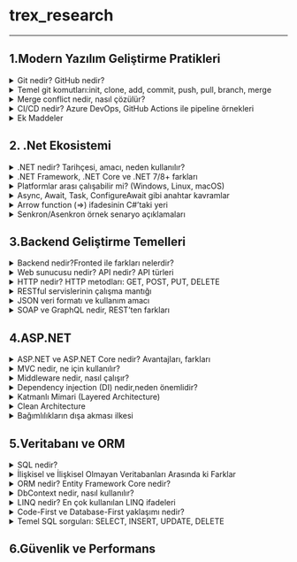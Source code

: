  # trex_research
***


## 1.Modern Yazılım Geliştirme Pratikleri
 
 <details> 
<summary>Git nedir? GitHub nedir?</summary>
  GİT:
   <ul>
      <li>Bir versiyon kontrol sistemidir.</li>
      <li>Projenin son haline ulaşmamızı ve projeyi güncel tutmayı sağlar.</li>
      <li>Yazılım geliştirme uygulamasıdır. </li>
     <li>Burada geliştiriciler etkileşim kurar,iletişime geçer ve iş birliği yaparlar.</li>
     <li>Geliştiriciler projeler üzerinde yeni kodlar yazarak yeni şeyler geliştirirler ve bu projeler üzeerinde ki değişiklikleri görebilirler.</li>
     <li>Yerel bir depoda çalışabileceği gibi çevrimiçi veya çevrimdışı uzak depolarda da çalışabilir.</li>
    <li>Geliştirme ekipleri beraber bir proje üzerinde mevcut olan sürümleri engellemeden bir yeni sürüm daha geliştirerek sürümleri yükseltmede geliştirmede yardımcı olur.</li>
</ul>
GitHub:
       <ul>
<li>Bulut tabanlı bir sistem.</li>
<li>Projelerin saklandığı yani depo edildiği bir sunucudur.</li>
</ul>

</details>


<details>
<summary>Temel git komutları:init, clone, add, commit, push, pull, branch, merge</summary>
Git komutu nedir?
<ul>
<li>Dosya kümesi içinde gerçekleştirilen değişiklikleri izlemeyi kolaylaştırır.</li>
<li>Sürüm kontrol sistemine ait araçlar çalıştırılabilir.Dosyaları listeleyebilir ve veriler üzerinde değişiklikler yapılabilir.</li>
</ul>

Git komutları nelerdir?
<ul>
<li>git init:Yeni bir depo açmak için ve hazırlanacak projelerde start vermek için kullanılır.Lokal dosyalarını buraya kaydedebilmeye olanak tanır.</li>
-ÖRNEK KULLANIM-> git init[depo adı]
  
<li>git clone:Uzak bir sunucuda ki projeyi bilgisayara indirebilir, bilgisayarda veya lokal server alanında ki güvenli bir konuma taşıyabilirsin.</li>
  -ÖRNEK KULLANIM-> git clone[url]
                    git clone[url]-b[depo adı]
                    
<li>git add:Bir projeyi ya da proje içinde ki bir dosyayı depo alanına eklemeni sağlar.</li>
  -ÖRNEK KULLANIM-> git add [dosya adı] (Belirtilen dosyayı depoya ekler.)
                    git add *  (Birden fazla ekleme yapar.)
                    
<li>git commit:Bir dosyayı sürüm geçmişine kalıcı olarak kaydeder.Git add komutu ile eklendiğinde diğer dosyalarıda kaydeder.Bu komutla yapılan değişiklikler local repository de görülür.</li>
  -ÖRNEK KULLANIM-> git commit -a
                    git commit -m “[kayıt mesajını yazın]”
                    
<li>git push:Bilgisayarda ve local sunucuda bulunan commitleri uzak depo alanlarına aktarmada kullanılır.</li>
  -ÖRNEK KULLANIM-> git push [değişken adı] master (Belli işlem demetlerini uzak sunucuya gönderir.)
                    git push [variable name] [branch] (Bu komut belirtilen değişkeni uzak depoya gönderir.)
                    git push –all [değişken adı] (Bu komut tüm işlem demetlerini uzak depoya gönderir.)
                    git push [değişken adı] :[branch name]  (Bu komut, uzak depoda özel olarak belirtilen işlem demetini siler.)
                    
<li>git pull:Uzak sunucuda ki değişiklik veya herhangi bir projeyi yerelleştirmek için kullanılır.</li>
  -ÖRNEK KULLANIM-> git pull[Depo Bağlantı Linti]
  
<li>git branch:Geçerli depolarda ki yerel dalları,sınıfları ve bölümleri listelemek için kullanılır.</li>
  -ÖRNEK KULLANIM-> git branch (Tüm bölümleri veya sınıfları listeler.)
                    git branch [bölüm adı] (Yeni bir sınıf veya bölüm ekler.)
                    git branch-b[bölüm adı] (Belirtilen bölüm veya sınıfı siler.)
                    
<li>git merge:Belirtilen uzantıyı veya dalı başka bir uzantı ile birleştirir.</li>
  -ÖRNEK KULLANIM-> git merge [branch adı]
</ul>
</details>


<details>
<summary>Merge conflict nedir, nasıl çözülür?</summary>
<dl>
  <dt>Merge confit neden oluşur?</dt>
      <dd>Bir dosyanın belli bir kısmı iki kişi tarafından değiştirilmeye çalışır ise uygulama hangisini uygulayacağını bilemez ve bu sorun ortaya çıkar.</dd>
     <dt>Nasıl çözülür?</dt>
     <dd>Çakışmalı hatalı dosyayı açıp <<<<<<<, =======, >>>>>>> işaretlerinden uygulama için mantıklı olanı seçeriz gerekirse birleştirebilirizde.En son olarak değişikliği git add ile sahneleyip git commit ile birleştirme tamamlanır.</dd>
       </dl>
     </details>

       
<details>
<summary>CI/CD nedir? Azure DevOps, GitHub Actions ile pipeline örnekleri</summary>
<dl>
    <dt>CI(Continuous Integration):Sürekli entegrasyon</dt>
     <dd>Tüm kod değişikliklerinin paylaşıldığı kaynak deposu.Her değişikliliği kaydettiğimizde veya birleştirdiğimizde otomatik olarak test etmek ve bir derleme başlatma uygulamasıdır.CI sayesinde hatalar,güvenlik sorunları daha kolay tespit edilip geliştirme sürecini çok daha erken bir aşamada düzeltilebilir.</dd><br>
     <dt>CD(Continuous Delivery):Sürekli teslimat</dt>
      <dd>Altyapı sağlama uygulama yayınlama sürecini geliştirmek için CI ile birlikte çalışan bir yazılım geliştirme uygulamasıdır.</dd>
      <br>Sürekli entegrasyon ve sürekli teslimatın birleşimidir.Yeni düzenlenmiş bir kodu committen üretime geçirmek için ihtiyaç duyulan manuel insan müdehalesinin çoğunu veya tamamını otomatikleştirir.CI veya CD den yana aynı zamanda altyapıyıda sağlamayı kapsar.Geliştirme ekipleri kodda değişiklik yapabilir ve  bunlar daha sonra otomatik olarak test edilip dağıtım için gönderilirler.<br>
      <dt>GitHub Actions ile Pipeline örnekleri:</dt>
      <dd>GitHub Actions GitHub üzerinden yapılan projeleri barındıran CI/CD iş akışları kurmaya yarayan bir sistem</dd>
      <dt>Azure DevOps ile Piepline örnekleri:</dt>
      <dd>Microsoft bulut tabanlı YMAL veya görsel olarak oluşturulabilen güçlü bir CI/CD aracıdır.</dd>     

</dl>
  </details>

  <details>
<summary>Ek Maddeler</summary>
<ul>
<li>İhtiyaç Analizi ve Planlama:</li>
Bir yazılım projesinin başlangıcında müşterinin ihtiyaçları ve projenin hedefleri detaylı bir şekilde analiz edilir.
<li>Tasarım:</li>
Tasarım aşamasında projenin mimarisi oluşturacak genel yapı tasarlanır.
<li>Geliştirme:</li>
Gerçek kod yazma aşamasıdır.
<li>Test Etme:</li>
Yazılımın istikrarlı ve hatalardan arındırılmış olması gerekmektedir.
<li>Dağıtım ve Yayınlama:</li>
Test aşamasından başarıyla geçtikten sonra, müşteriye sunulmak üzere son kez hazırlanır.
<li>Bakım ve Güncelleme:</li>
Kullanıcıların geri bildirimine göre yazılımın performansı takip edilip tekrar ele alınır.

</ul>
</details>


## 2.  .Net Ekosistemi
  <details>
  <summary>.NET nedir? Tarihçesi, amacı, neden kullanılır?</summary>
  <dl>
<dt>.NET nedir?</dt>
<dd>Herhangi bir işletim sisteminde yerek olarak çalışabilen masaüstü, web ve mobil uygulamalar oluşturmaya yönelik açık kaynaklı bir platformdur. .Net Core Microsoft tarafından sağlanan bir platformdur.90'lar sonlarında büyük bir değişim geçirmiştir.Bu projenin büyük bir değişim geçirmesini sağlayan ve tercih edilebilir kılan; C#, C++ dahil olmak üzere herhangi bir dilde uygulama yazma imknaı vermesidir.</dd>

<dt>.NET tarihçesi</dt>
<ul>
1.Dönem:.NET Framework
<li>2002->Microsoft, sadece Windows  üzerinde çalışan .NET Frameworkü 1.0 ı duyurdu. </li><br>
<li>2003->.NET Framework 1.1 çıktı ve ASP.NET Web performansı geliştirildi.</li><br>
<li>2005->.NET Framework 2.0 yayınlandı ASP.NET 2.0, Generics ve Windows form özellikleri geldi.</li><br>
<li>2006->.NET Framework yayınlandı.WPF(masaüstü için), WPCF(iletişim), WF(iş akışı)CardSpace eklendi. </li><br>
<li>2007-2008->.Net FRamework 3.5 çıktı.LINQ ve Entity Framework hayatımıza girdi.</li><br>
<li>2010->.NET Framework 4.0 yayınlandı. Prarlel Programming(çok çekşrdekli işlem desteği) ve yeni CLR yayınlandı.</li><br>
<li>2012->.NET Framework4.5 çıktı. </li><br>
<li>2013-2014->.NET Framework hala güçlüydü ama linux ve macOS destekleri yoktu ve kapalı kaynak kodu olduğundan çok büyük bir eksiydi ve bu dönemde açık kaynak kodlu program ihtiyacı son derece arttı.</li><br>

2.Dönem:.Net Core
<li>2014->Microsoft .NET Core'u duyurdu.</li>
<li>2016->.NET Core 1.0 yayınlandı ve ilk sürüm Entity Framework Core, ASP.NET de yayınlandı.</li><br>
<li>2017->.NET Core 2.0 çıktı.API sayısı genişledi, NET Framework ile uyumları arttı.</li><br>
<li>2018->.NET Core 2.1(LTS)duyuruldu performans ve stabilitesi ön plana çıktı.</li><br>
<li>2019->.NET Core 3.0 ve hemen ardından 3.1(LTS) yayınlandı.WPF ve Windows performans desteği eklendi,Blazor(C+ WebAssembly)tanıtıldı.</li><br>
<li>2020->Microsoft "Core" adını bıraktı NET 5 adını aldı. NET Framework, NET Core, Xamarin birleşerek tek  bir NERT platformu oldular. </li><br>

3.Dönem:Modern.NET7/8+:
<li>2021->.NET 6(LTS)en çok kullanılan sürümlerden biri oldu.</li><br>
<li>2022->.NET 7 performans ve bulut odaklı.</li><br>
<li>2023->.NET 8(LTS)MAUI ile mobil ve masaüstü birleşti yapay zeka entegrasyonu başladı.</li><br>
<li>2024->.NET 9 en güncel sürüm ve özellikle bulut tabanlı, modern uygulama odaklı.</li><br>

<dt>Amacı</dt>
<dd>NET Framework'ün yalnızca Windowsa bağlı olması ve kapalı kaynak kodlu yapsından dolayı geliştiricileri kısıtlamasından dolayı ortaya çıkan bir platformdur.O dönemlerde linux macOS gibi platformlara olan ihtiyaç artmıştı.Kısacası .NET Core'un amacı geliştiricilere daha özgür, geniş ve kendilerini yenileyebilecekleri bir alan bir platform sunmaktı.Window,Linux,macOS üzerinde çalışılması ile çapraz platform desteği öne çıktı</dd>

<dt>Neden kullanılır</dt>
<dd>Platform bağımsızlığı,açık kaynak ve topluluk desteği,yüksek performs, modüler yapı,modern uygulama geliştirme,uzun dönem destek(LTS)sürümleri
 sağladığından kullanılmasını en çok ön plana çıkaran ögeler de bunlardır.</dd>
</ul>
</details>
  
   <details>
<summary>.NET Framework, .NET Core ve .NET 7/8+ farkları</summary>
    
<table border="1">
    <body>
        <tr>
            <td>Özellik</td>
            <td>.NET Framework</td>
            <td>.NET Core</td>
            <td>.Net 7/8+</td>
    </td>
        </tr>
     
  <tr>
            <td>Çıkış Yılı</td>
            <td>2002</td>
            <td>2016</td>
            <td>2020</td>
        </tr>
         <tr>
            <td>Platform Desteği</td>
            <td>Windows</td>
            <td>Windows Linux macOS </td>
            <td>Windows Linux macOS</td>
        </tr>
         <tr>
            <td>Kaynak Kodu</td>
            <td>Kapalı</td>
            <td>Açık</td>
            <td>Açık</td>
        </tr>
         <tr>
            <td>Geliştirme Durumu</td>
            <td>Sadece bakım</td>
            <td>NET+5 ile birleşti</td>
            <td>Aktif</td>
        </tr>
         <tr>
            <td>Performans</td>
            <td>Düşük</td>
            <td>Orta</td>
            <td>En Yüksek</td>
        </tr>
         <tr>
            <td>Modern Teknoloji</td>
            <td>Yok</td>
            <td>Kısmen</td>
            <td>MAUI Blazor ML.NET Cloud-native</td>
        </tr>
         <tr>
            <td>Güncelleme</td>
            <td>Yok</td>
            <td>Yok</td>
            <td>Var</td>
        </tr>
         <tr>
            <td>Kullanım Alanları</td>
            <td>Eski Windows uygulamaları </td>
            <td>Çoklu platform uygulamaları web,API,Mikroservis</td>
            <td>Modern çoklu platform uygulamaları Bulut,web API ve dahası</td>
        </tr>
         <tr>
            <td>Desteklediği Araçlar</td>
            <td>Visual Studio</td>
            <td>Visual Studio VS Code ClI</td>
            <td>Visual Studio VS Code CLI </td>
        </tr>
        </body>
        </table>
             </details>

<details>
<summary>Platformlar arası çalışabilir mi? (Windows, Linux, macOS)</summary>
 <dl>
<dd>.NET Core ve NET7/8+ sürümleri hepsinin üzerinde sorunsuz çalışabilir.Uygulamalrın farklı iletişim sistemlerinde aynı şekilde derlenip çalışabilmesini sağlar.Tek bir kod tabanı üstünde konsol,web,masaüstü uygulamalrı ve bulut tabanlı mikroservisleri farklı platformlarda kullanabilirler.</dd>
</dl>
 </details>

<details>
<summary>Async, Await, Task, ConfigureAwait gibi anahtar kavramlar</summary>
 <dl>
<dd><li>Async:Senkron olan yani çağırıldığı şekilde ve birbirlerini beklemeyen fonksiyonları, asenkron hale çevirmemize yarar.</li></dd>
<dd><li>Await:Asenkron bir işlemi beklemek için kullanılır </li></dd>
<dd><li>Task:Bir programın işletim sistemi tarafından çalıştırılırken aldığı isim ya da görev.</li> </dd>
<dd><li>ConfigureAwait:Devam görevini yürütmek için main thread'in kullanıp kullanılmayacağını ayarlar.</li></dd>
 </dl>
 </details>

<details>
<summary>Arrow function (=>) ifadesinin C#’taki yeri</summary>
<li>Tek satırda fonksiyon tanımlama: static int Multiply(int x, int y) => x * y;</li>
<li>Lambda ifadesi: Func<int, int> square = n => n * n;</li>
 </details>

<details>
<summary>Senkron/Asenkron örnek senaryo açıklamaları</summary>
 <dl>
<dt>Senkron</dt>
 <dd>Kuralcı bir yapı ve tek yönlü bir zihin disiplinli bir şekilde sırayla kontrol eder.</dd>
 <dt>Asenkron</dt>
 <dd>Uyarlanabilir, esnek ve çok işe sahip.Bir yapılacaktan başka bir yapılacağa geçer ve en son hepsini derler.Zahmetsiz, hızlı yüklenen bir akış kurar.</dd>
 </dl>
 </details>


 ## 3.Backend Geliştirme Temelleri
 <details>
 <summary>Backend nedir?Fronted ile farkları nelerdir?</summary>
  <dl>
<dt>Backend</dt>
<dd>Bir web sitesi ya da bir mobil uygulamanın arka planında çalışan, kullanıcıya görünmeyen kısımdır.Kullanıcıdan gelen talepleri alır, veritabanı veya sınıcı tarafındandaki işlemleri yapar ve sonucu fronted'e iletir.Kısacası backend sisteminin "motorudru" benzetmesi yapabiliriz.</dd>

<dt>Frontend</dt>
<dd>Web sitesi ya da bir mobil uygulamanın kullanıcının gördüğü ve etkilişimde bulunduğu kısımdır.Tasarım ve arayüzde burada bulunur.HTML, CSS ve JS frontedi oluşturan temek teknolojilerdir. </dd>   
<dt>Aralarında ki farklar nelerdir?</dt>
<dd>Biri arkaplanda çalışan ve kullanıcının görmediği,veritabanı ve sunucu tarafı işlemleri yöneten backend, frontedn ise kullanıcının etkileşimde bulunduğu, kullanıcıya görünen kısımdır.</dd>
  </dl>
 </details>

 <details>
<summary>Web sunucusu nedir? API nedir? API türleri</summary>
<dl>
<dt>Web server nedir?</dt>
 <dd>Genellikle donanım ve yazılımın birlikte çalışmasını ifade eder.Web sunucusu donanımı internete bağlıdır,web ile bağlı diğer cihazlar ile veri alışverişşi yapmasını sağlar.</dd>
 <dt>API:</dt>
 <dd>Bir uygulamanın verilere, sunucu yazılımına veya diğer programlara ulaşabilmek için kullandığı bağlantı arayüzüdür.Bir çok veri web üzerine veya akıllı telefonlar ile API'ler sayesinde kolayca alınabiliyor.Bu da iletşimi hızlandırıyor.</dd>
 
 <dt>API Türleri:</dt>
 <ol>
  
 <li>Kullanım Alanına Göre:</li>

 Web API:İnternet üzerinde HTTP/HTTPS ile çalışan API'ler.<br>
 Library API:Programlama kütüphanelerinin sunduğu API'ler.(örn:Python)<br>
 Operating System API:İletişim sisteminin sunduğu arayüzler.<br>
 Hardware API:Donanım ile yazılım arasındaki işetişimi sağlar.<br>
 
<li>Mimariye Göre:</li>

Rest API:HTTP protokolü ile çalışır.JSON veya XML formatında veri döner.<br>
SOAP API:Daha eski XML tabanlı, katı kurallara sahip.<br>
GraphQL API:Tek bir sorguyla sadecd ihtiyaç duyulan veriyi alma imkanı verir.<br>
gRPC API:Google'ın geliştirdiği, hızlı ve verimli iletişim için kullanılan bir sistemdir.<br>

  <li>Erişim Türüne Göre:</li>
  
  Public(açık)API:Herkesin erişimine açıktır.<br>
  Private(özel)API:Sadece kurum içi yazılımda kullanılır.<br>
  Partner API:Sadece belirli iş ortaklarında açılır.
 
 </ol>
</dl>
 </details>

<details>
<summary>HTTP nedir? HTTP metodları: GET, POST, PUT, DELETE</summary>
<dl>
 <dt>HTTP Nedir?</dt>
 <dd>Bu protokol, bir web tarayıcısı ile bir web sunucusu arasında ki iletişimi sağlar.İstemci(server) ve sunucu(server) arsında ki veri transferini yönetir.Tarayıcının web sitelerini görüntülemesini, dosyaları indirmesini sağlar.</dd>
</dl>

 <dt>HTTP Metotları:</dt>
<ul>
 <li>Get:Belirtilen URL'de ki veriyi almak için kullanılır</li>
 <strong>Örnek:Bir e-ticaret listesinde ürün listesini görmek.</strong><br>
  <br>
 <li>Post:Belşirtilen URL'ye yeni bir kaynak eklemek için kullanılır.Bu metot ile form gönderimi sonocunda veriyi sunucuya ekleyebiliriz.</li>
 <strong>Örnek:Bir siteye kayıt olurken "kaydol" dediğinde.</strong><br>
  <br>
 <li>Put:Belirtilen URL'de var olan bir veriyi güncellemek için kullanılır.Bu metot ile sunucuda var olan bir dosyayı güncelleyebiliriz.</li>
  <strong>Örnek:Profil bilgilerinde "Adını ve Soyadını değiştir" dediğinde.<br></strong>
   <br>
 <li>Delete:Belirtilen URL'de ki dosyayı veya veriyi silmek için kullanılır.</li>
  <strong>Örnek:Sosyal medyada kendi gönderini silmek.</strong><br>
 <br>
</ul>
</details>

<details>
<summary>RESTful servislerinin çalışma mantığı</summary>
<dd>Her şey bir kaynak olarak düşünülür.Kaynaklara URL'ler üzerinden ulaşılır, HTTP metodları ile işlem yapılır, JSON ile veri taşınır ve her istek bağımsızdır.</dd>

<br>
<ol>
 <li>Kaynak(resource)mantığına dayanır;</li>
<ul>
 <li>Rest'te her şey bir kaynak(resource) larak düşünülür.</li>
 <li>Kullanıcılar->Users</li>
 <li>Ürünler->Poducts</li>
 <li>Siparişler->Orders</li>
 <li>Kaynağa erişim için Url(edpoint)kullanılır.</li>
</ul>
<br>

<br>
<li>HTTP metodları ile işlem yapılır;</li>
<ul>
<li>Get->Kaynağı getirir.</li>
<li>Post->Yeni kaynak oluşturulur</li>
<li>Put->Var olan kaynağı günceller</li>
<li>Deleted->Kaynağı siler</li>
</ul>
<br>

<br>
<li>İşletimci(client)-Sunuc(server)bağlantısı;</li>
<ul>
<li>İstemci(web, mobil uygulaması) sadece isteği gönderir</li>
<li>Sunucu(backend) isteği işler ve cevabı gönderir</li>
<li>İkisi birbirinden bağımsız, yani bir android uygulaması ve web sitesi bir Rest servisine bağlanabilir </li>
</ul>
<br>

<br>
<li>Stateless(durumsuz)çalışır;</li>
<ul>
<li>Her istek(request)bağımsızdır</li>
<li>sunucu önceki isteklerini hatırlamaz</li>
<li>Gerekli bilgiler(örnek:kimlik doğrulama tokeni)her istekte tekrar gönderilir</li>
</ul>
<br>

<br>
<li>Veri genelde JSON formatında çalışır;</li>
<ul>
<li>Cevaplar anlaşılır bir formatta döner</li>
</ul>
<br>

<br>
<li>HTTP states kodları kullanılır;</li>
 <ul>
  <li>200->Başarılı</li>
  <li>201->Kaynak oluşturur</li>
  <li>400->Hatalı istek</li>
  <li>401->Yetkisiz</li>
  <li>404->Bulunamadı</li>
  <li>500->Sunucu hatası</li>
  <br>
 </ul>
</ol>
</details>

<details>
<summary>JSON veri formatı ve kullanım amacı</summary>

<dd>Heminsan tarafından okunabilir hem de makine tarafından işlenebilir bir şekilde depolamak ve değiştirmek için kullanılan metin tabanlı bir formattır.Metin tabanlı ve sade yapısı sayesinde verilerin anlaşılmasını kolaylaştırır,ayrıca çoğu programlama dili tarafından desteklendiği için farklı sistemler arasında uyumlu bir veri değişimini mümkün kılar</dd>

<dt>Kullanım amacı:</dt>
<dd>Veri değişimi, kolay okunabilir ve yazılabilir veri, programlama dilleri arasında uyumluluk,API ve weeb servislerinde stanart,veri yapılarının baait temsilini sağlar.</dd>
</details>

<details>
<summary>SOAP ve GraphQL nedir, REST’ten farkları</summary>

<dl>
<dt>SOAP</dt>
<dd>Bilgisayar ağlarında web hizmetlerinin uygulanmasında yapılandırılmış bilgi alışverişi için kullanılan bir protokoldür.</dd>

<dt>GraphQL</dt>
<dd>API'ler için bir sorgu dili ve mevcut verilerle bu sorguları yanıtlamak için bir çalışma ortamıdır.</dd>
</dl>

<h3>SOAP vs GraphQL vs REST Temel Karşılaştırması</h3>

<table border="1">
    <body>
        <tr>
            <td>Özellik</td>
            <td>SOAP</td>
            <td>REST</td>
            <td>GraphQL</td>
    </td>
        </tr>
     
  <tr>
            <td>Türü</td>
            <td>Protokol</td>
            <td>Mimari tarz</td>
            <td>Sorgu dili</td>
        </tr>
        <tr>
            <td>Veri Formatı</td>
            <td>XML</td>
            <td>JSON(en çok kullanılan),XML</td>
            <td>JSON</td>
        </tr>
        <tr>
            <td>Endpoint</td>
            <td>Çok Sayıda</td>
            <td>Birden fazla</td>
            <td>Tek bir tane</td>
        </tr>
        <tr>
           <td>Esneklik</td>
           <td>Düşük</td>
           <td>Orta</td>
           <td>Yüksek</td>
       </tr>
        <tr>
           <td>Performans</td>
           <td>Ağır</td>
           <td>Hafif ve hızlı</td>
           <td>Daha esnek ama backend için yorucu</td>
       </tr>
        <tr>
           <td>Kullanım Alanı</td>
           <td>Bankacılık,kurumsal</td>
           <td>Web servisleri,mobil API</td>
           <td>Modern web ve mobil uygulamalar</td>
        </table>
        </body>
       </tr>
</details>

## 4.ASP.NET

<details>
<summary>ASP.NET ve ASP.NET Core nedir? Avantajları, farkları</summary>
<dl>
 <dt>ASP.NET</dt>
 <dd>.NET çerçevesi üzerinde web uygulamaları oluşturmak için açık kaynak bir web çerçevesidir.Yine microsoft tarafından geliştirilmiş ve geliştiricilerin dinamik web uygulamaları, hizmetleri ve siteleri oluşturmasına olanak sağlamak amacı ile yayınlanmıştır.</dd>
<dt>ASP.NET Core</dt>
<dd>Microsoft tarafından geliştirilen açık kaynak kodlu bir yazılım geliştirme platformu. ASP.NET Core, tüm ASP.NET altyapısının yeniden tasarlanarak MVC ve Web API altyapıları ile birleştirilmesini sağlamıştır.</dd>
<dt>ASP.NET ve ASP.NET Core farkları</dt>
<dd>ASP.NET güçlü veri tabanlı entegrasyonu sağlar ve oturum yönetimi, kimlik doğrulama ve güvenlik gibi önemli konuları ele alırken ASP.NET Core daha genel amaçlı uygulamalrın geliştirilmesi için kullanılır.</dd>
<dt>Avantajları</dt>
 <dd>ASP.NET ,Core'a göre daha eski.Açık kaynak kodlu, platform bağımsız, modern yazılım mimarilerine uygun olan ASP.NET Core, ASP.NET ise sadece windows üzerinde çalışan stabil ve kurumsal projelerde kullanılmış bir framework.</dd>
</dl>
</details>

<details>
<summary>MVC nedir, ne için kullanılır?</summary>
 <dl>
<dt>MVC Nedir?</dt>
<dd>Model View Controller'in kısaltılmışıdır.Model,veritabanında verilerin çekilmesine yardımcı olur.View, görünüm katmanıdır.HTML, CSS, JS gibi
 kodların tutulduğu bölümdür.Controller,model ve view arasında kalan katmandır.Kısacası uygulama mantığını,veriyi ve kullanıcı arayüzünü birbirinden ayırarak geliştirmeyi kolaylaştıranbir mimari desenidir.Düzenli kod yazmak,bakımı kolaylaştırmak, tekrar kullanılabilirlik sağlamak ve test edilebilirliği artırmak için kullanılır.</dd>
  </dl>
</details>

<details>
<summary>Middleware nedir, nasıl çalışır?</summary>
<dl>
<dt>Nedir?</dt>
<dd>Web uygulamalrında istek(request) ve yanıt(respone) arasına giren küçük yazılım bileşenidir. İsteği işler, gerekirse sonraki middlaware'e gönderir veya direkt yanıt döner.</dd>
<dt>Nasıl Çalışır</dt>
<dd>Kullanıcıdan gelen istek ilk middleware gelir.Middleware isteği işler sonra middleware aktarır ya da direkt yanıt döner.Son middleware yanıtı üretir,yanıtı testten geçirerek kullanıcıya ulaşır. </dd>
</dl>
</details>

<details>
<summary>Dependency injection (DI) nedir,neden önemlidir?</summary>
<dl>
 <dt>Nedir</dt>
 <dd>Bir sınıfın,nesnenin, bağımlılıklardan kurtulmasını amaçlayan ve o nesneyi olabildiğince bağımsızlaştıran bir programlama tekniğidir.</dd>
 <dt>Nedenn Önemlidir</dt>
 <dd>Kodun daha esnek,test edilebilir,yeniden kullanılabilir ve sürdürülebilir olmasını sağlar.</dd>
</dl>
</details>

<details>
<summary>Katmanlı Mimari (Layered Architecture)</summary>
<h3>Presentation, Business, Data Access katmanları</h3>
<dl>
<dt>Presentation:</dt>
 <dd>Kullanıcı ile etkileşimde bulunulan katmandır.Kullanıcı arayüzü oluşturan,web siteleri,masaüstü uygulamalrı, mobil uygulamalar gibi kullanıcı arayüzleri sağlayan kodlar içerir.</dd>
</dl>

<dl>
<dt>Business:</dt>
<dd>Uygulamanın iş kurallarını barındıran katmandır.Kullanıcıdan gelen isteklerin nasıl işleneceğini, hangi validasyonlardan geçeceğini ve hangi işlemlerin yapılacağını tanımlar.Veri erişim, sunum arsında köprü görevi görür.</dd>
1.İş Kurallarını Uygulamak;<br>
2.Validasyon (doğrulama) yapmak;<br>
3.Servisler Arası Kordinasyon;<br>
4.Transaction Yönetimi<br>
</dl>

<dl>
<dt>Data Accsess:</dt>
<dd>Verilerin okunması,silinmesi, yazılması,güncellenmesi işlemlerini kapsar.</dd>
</dl>

![1_vNZs7q1OgPc2yDaiGJpCwg](https://github.com/user-attachments/assets/d30ecea0-7828-46b9-a568-52593dbe5ffe)
<dl>
<dt>Service & Repository Patten</dt>
<dd>Sorumlıulukları ayırmak ve kodun daha okunabilir, test edilebilir, sürdürülebilir olmasını sağlamaktadır.</dd>
</dl>
</details>

<details>
 <summary>Clean Architecture</summary>
 <dl>
  <dt>Domain:Bilgi,etki,faaliyet alanını ifade eder.Bir iş alanında veya projede geçerli olan konu ve kaosam alanıdır.</dt>
  <dt>Aplication:Domain katmanlarını kullanarak uygulama hizmetini ve işlemini sağlar.Domain nesnelerini kullanarak işlemleri yönetir ve uygulama hizmetlerini expose(dışa aktarma)ederiz.</dt>
  <dt>Infrastructure:Türkçe karşılığı"altyapı" olan infrastructure, uygulamanın teknik detaylarını barındıran katmandır.Domain veya aplication katmanlarında yer alan iş kurallarının çalışabilmesi için gerekli araçları ve teknolojileri sağlar.</dt>
<img width="500" height="250" alt="download" src="https://github.com/user-attachments/assets/594c0746-6ee9-429a-a8f7-16f9b9461331" />
 </dl>
</details>


<details>
 <summary>Bağımlılıkların dışa akması ilkesi</summary>
 <br>
 Bağımlılıkların dışa akma ilkesi, yüksek seviye modüllerin düşük seviye modüllere doğrudan bağlı olmaması gerektiğini, ikisinin de soyutlamalara (interface/abstract) bağımlı olması gerektiğini söyler. Bu sayede kod esnek, test edilebilir ve değişime dayanıklı olur.
</details>


## 5.Veritabanı ve ORM

<details>
 <summary>SQL nedir?</summary>
 Veri yönetimi amacı ile kullanılan bir dildir.Yazılan komutlar aracılığı ile veritabanına yeni veriler eklenebilir, veriler değiştirilebilir, kayıtlı veriler silinebilir ve verilerden özel  listeler oluşturulabilir.
</details>


<details>
<summary>İlişkisel ve İlişkisel Olmayan Veritabanları Arasında ki Farklar</summary>
İlişkisel veritabanları yapılandırılmış ve ilşki veriler için ideal iken, ilişkisel olmayan veri tabanları esnek, ölçeklendirilebilir ve büyük veri ugulamalrı için uuygundur.
</details>


<details>
 <summary>ORM nedir? Entity Framework Core nedir?</summary>
 <dl>
  <dt>ORM:</dt>
  <dd>İlişkisel veritabanı ile uygulamamız arasında bir köprü görevi gören ilişkileri ve nesneleri yönetmek için kullanılan bir tekniktir.</dd>
  <dt>Entity Framework Core nedir?</dt>
  <dd>Microsoftun .Net için geliştirdiği modern ORM kütüphanesidir.Geliştiricilerin SQL yazmadan veritabanı tablolarını C# sınıfları ile yönetmesini sağlar</dd>
 </dl>
</details>

<details>
 <summary>DbContext nedir, nasıl kullanılır?</summary>
 <dl>
  <dt>DbContect</dt>
  <dd>EF Core ve uygulama arasında ki ana köprüdür.Uygulamanın veritabanı ile etkileşimini yöneten merkezi bileşendir.</dd>
 <dt>Nasıl Kullanılır</dt>
  <dd>Tabloları(DbSet) aracılığı ile C# sınıfları olarak temsil eder.Bu sayede CRUD işlemleri(ekleme,silme,okuma,güncelleme) kolayca yapılır.Veritabanı bağlantısı yönetilir ve migration işlemleri ile şema güncellemleri kontrol edilir. </dd>
 </dl>
</details>

<details>
 <summary>LINQ nedir? En çok kullanılan LINQ ifadeleri</summary>
 <dl>
  <dt>LINQ Nedir</dt>
  <dd>C# ve .Net veri kaynaklarını nesne tabanlı ve tip güvenli bir şekilde sorgulamayı sağlayan bir dil bütünleşik sorgu teknolojisidir.</dd>
 <dt>En Çok Kullanılan LINQ İfadeleri</dt>
  <dd>Where-Select-OrderBy-First-Single-Count-Any-All-GroupBy-Join-Distinct-Take</dd>
 </dl>

<br><h3>1.Tüm Kayıtları Getirme</h3>
<h5>LINQ</h5>
<pre>
 var products = context.Products.ToList();
</pre>
<h5>SQL</h5>
<pre>
 SELECT * FROM Products;
</pre>

<br><h3>2.Koşullu Filtreleme(Where)</h3>
<h5>LINQ</h5>
<pre>
 var expensiveProducts = context.Products
                               .Where(p => p.Price > 10000)
                               .ToList();
</pre>
<h5>SQL</h5>
<pre>
 SELECT * FROM Products
WHERE Price > 10000;
</pre>

 <br><h3>3.Sıralama(OrderBy)</h3>
<h5>LINQ</h5>
<pre>
var sortedProducts = context.Products
                            .OrderBy(p => p.Price)
                            .ToList();
</pre>
<h5>SQL</h5>
<pre>
SELECT * FROM Products
ORDER BY Price ASC;
</pre>

 <br><h3>4. Seçim / Projeksiyon (SELECT belirli sütunlar)</h3>
<h5>LINQ</h5>
<pre>
var productNames = context.Products
                          .Select(p => p.Name)
                          .ToList();
</pre>
<h5>SQL</h5>
<pre>
SELECT Name FROM Products;
</pre>

<br><h3>5. İlk kaydı alma (TOP / LIMIT)</h3>
<h5>LINQ</h5>
<pre>
var firstProduct = context.Products.FirstOrDefault();
</pre>
<h5>SQL</h5>
<pre>
SELECT TOP 1 * FROM Products;
</pre>
</details>

 <details>
  <summary>Code-First ve Database-First yaklaşımı nedir?</summary>
  <dl>
   <dt>Code First</dt>
   <dd>Var olan bir veri tabanı temel alınarak otomatik olarak kod tarafından entity(varlık)modelleri oluşturulur.</dd>
   <dt>Database First</dt>
   <dd>Mevcut bir veritabanı üzerinden tersine mühendislik yaparak EF  ile model sınıflarını otomatik oluşturmamıza olanak tanır.</dd>
  </dl>

  <h3>Code First ve Database-First karşılaştırması</h3>
  <table border="1">
    <body>
        <tr>
            <td>Özellik</td>
            <td>Code-First</td>
            <td>Database-First</td>
    </td>
        </tr>
        <tr>
            <td>Başlangıç Noktası</td>
            <td>Önce C# sınıfları (entity) yazılır, veritabanı sonra oluşturulur.</td>
            <td>Mevcut veritabanı kullanılır, sınıflar otomatik üretilir</td>
    </td>
        </tr>
        <tr>
            <td>Geliştirme Yönü</td>
            <td>Kod merkezli, geliştirici veritabanı şemasını migration ile yönetir.</td>
            <td>Veritabanı merkezli, kod veritabanından türetilir.</td>
    </td>
        </tr>
        <tr>
            <td>Migration Desteği</td>
            <td>Evet, değişiklikler kolayca uygulanır.</td>
            <td>Sınırlı, veritabanı değişiklikleri genellikle manuel yapılır.</td>
    </td>
        </tr>
        <tr>
            <td>Kontrol</td>
            <td>Geliştiriciye tam kontrol sağlar.</td>
            <td>Var olan veritabanı ile hızlı entegrasyon sağlar.</td>
    </td>
        </tr>
        <tr>
            <td>Kullanım Alanı</td>
            <td>Yeni projeler ve hızlı prototipleme için uygundur.</td>
            <td>Mevcut veritabanları veya büyük projelerde tercih edilir.</td>
    </td>
        </tr>
  <tr>
            <td>Örnek Araç/Komut</td>
            <td>Add-Migration, Update-Database</td>
            <td>Scaffold-DbContext</td>
    </td>
        </tr>
    </table>
    </details>
 </body>

<details>
<summary>Temel SQL sorguları: SELECT, INSERT, UPDATE, DELETE</summary>
 Veritabanı ile etkileşim kurmak için kullanılan komutlardır.
 <dl>
  <dt>Select:</dt>
  <dd>Veritabanından veri okur.</dd>
  <dt>Örnek:</dt>
  <pre>
  SELECT * FROM Products;
SELECT Name, Price FROM Products WHERE Price > 10000;
  </pre>
  </dl>

<dl>
<dt>Updtae:</dt>
<dd>Mevcut kayıtları günceller.</dd>
 <dt>Örnek:</dt>
 <pre>
 UPDATE Products
SET Price = 13000
WHERE Name = 'Laptop';
 </pre>
 </dl>

<dl>
<dt>Insert:</dt>
<dd>Yeni kayıt ekler</dd>
<dt>Örnek:</dt>
 <pre>
 INSERT INTO Products (Name, Price)
VALUES ('Laptop', 12000);>
 </pre>
 </dl>

<dl>
<dt>Delete:</dt>
<dd>Kayıtlı verileri siler.</dd>
 <dt>Örnek:</dt>
 <pre>
DELETE FROM Products
WHERE Name = 'Laptop';
 </pre>
</dl>
</details>

## 6.Güvenlik ve Performans
















